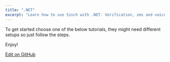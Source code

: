 ```yaml
---
title: ".NET"
excerpt: "Learn how to use Sinch with .NET. Verification, sms and voice .NET tutorials. Here you can see all Sinch .NET tutorials."
---
```


To get started choose one of the below tutorials, they might need different setups so just follow the steps.

Enjoy!


<a class="edit-on-github" href="https://github.com/sinch/docs/blob/master/docs/tutorials/net.md">Edit on GitHub</a>